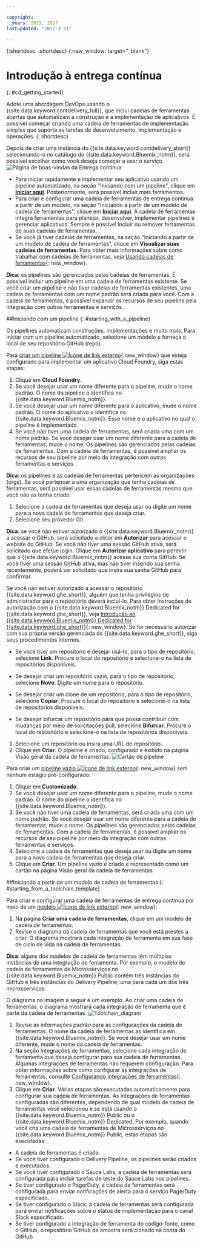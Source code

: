 ```yaml
---

copyright:
  years: 2015, 2017
lastupdated: "2017-3-31"

---
```


{:shortdesc: .shortdesc}
{:new_window: target="_blank"}

# Introdução à entrega contínua
{: #cd_getting_started}

Adote uma abordagem DevOps usando o {{site.data.keyword.contdelivery_full}}, que inclui cadeias de ferramentas abertas que automatizam a construção e a implementação de aplicativos. É possível começar criando uma cadeia de ferramentas de implementação simples que suporte as tarefas de desenvolvimento, implementação e operações.
{: shortdesc}

Depois de criar uma instância do {{site.data.keyword.contdelivery_short}} selecionando-o no catálogo do {{site.data.keyword.Bluemix_notm}}, será possível escolher como você deseja começar a usar o serviço.
![Página de boas-vindas da Entrega contínua](images/cd_landing_page.png)

 * Para iniciar rapidamente e implementar seu aplicativo usando um pipeline
automatizado, na seção "Iniciando com um pipeline", clique em
**[Iniciar aqui](#starting_with_a_pipeline)**. Posteriormente,
será possível incluir mais ferramentas.
 * Para criar e configurar uma cadeia de ferramentas de entrega contínua a partir
de um modelo, na seção "Iniciando a partir de um modelo de cadeia de ferramentas", clique
em **[Iniciar aqui](#starting_from_a_toolchain_template)**. A
cadeia de ferramentas integra ferramentas para planejar, desenvolver, implementar
pipelines e gerenciar aplicativos. Sempre é possível incluir ou remover ferramentas de
suas cadeias de ferramentas.
 * Se você já tiver cadeias de ferramentas, na seção "Iniciando a partir de
um modelo de cadeia de ferramentas", clique em **Visualizar suas cadeias de
ferramentas**. Para obter mais informações sobre como trabalhar com cadeias de ferramentas, veja [Usando cadeias de ferramentas](/docs/services/ContinuousDelivery/toolchains_using.html){: new_window}.

**Dica**: os pipelines são gerenciados pelas cadeias de ferramentas. É possível incluir um pipeline em uma cadeia de ferramentas existente. Se você criar um pipeline e não tiver cadeias de ferramentas existentes, uma cadeia de ferramentas com um nome padrão será criada para você. Com a cadeia de ferramentas, é possível expandir os recursos de seu pipeline pela integração com outras ferramentas e serviços.

##Iniciando com um pipeline
{: #starting_with_a_pipeline}

Os pipelines automatizam construções, implementações e muito mais. Para iniciar com um pipeline automatizado, selecione um modelo e forneça o local de seu repositório GitHub (repo).

Para [criar um pipeline ![Ícone de link externo](../../icons/launch-glyph.svg "Ícone de link externo")](https://console.ng.bluemix.net/devops/pipelines/dashboard/create){:new_window} que esteja configurado para implementar um aplicativo Cloud Foundry, siga estas etapas:

1. Clique em **Cloud Foundry**.
1. Se você desejar usar um nome diferente para o pipeline, mude o nome padrão. O
nome do pipeline o identifica no {{site.data.keyword.Bluemix_notm}}.
1. Se você desejar usar um nome diferente para o aplicativo, mude o nome padrão. O
nome do aplicativo o identifica no {{site.data.keyword.Bluemix_notm}}. Esse nome é o aplicativo no qual o pipeline é implementado.
1. Se você não tiver uma cadeia de ferramentas, será criada uma com um nome padrão. Se você desejar usar um nome diferente para a cadeia de ferramentas, mude o nome. Os
pipelines são gerenciados pelas cadeias de ferramentas. Com a cadeia de ferramentas, é possível ampliar os recursos de seu pipeline por meio da integração com outras ferramentas e serviços.

 **Dica**: os pipelines e as cadeias de ferramentas pertencem às
organizações (orgs). Se você pertencer a uma organização que tenha cadeias de ferramentas,
será possível usar essas cadeias de ferramentas mesmo que você não as tenha criado.

1. Selecione a cadeia de ferramentas que deseja usar ou digite um nome para a nova cadeia de ferramentas que deseja criar.
1. Selecione seu provedor Git.

 **Dica**: se você não estiver autorizado o {{site.data.keyword.Bluemix_notm}} a acessar o GitHub, será solicitado a clicar em **Autorizar** para acessar o website do GitHub. Se você não
tiver uma sessão GitHub ativa, será solicitado que efetue login. Clique em **Autorizar aplicativo** para permitir que o {{site.data.keyword.Bluemix_notm}} acesse sua conta GitHub. Se
você tiver uma sessão GitHub ativa, mas não tiver inserido sua senha recentemente, poderá ser solicitado que insira sua senha GitHub para
confirmar.

 Se você não estiver autorizado a acessar o repositório {{site.data.keyword.ghe_short}}, alguém que tenha privilégios de administrador para o repositório deverá incluí-lo. Para obter instruções de autorização com o {{site.data.keyword.Bluemix_notm}} Dedicated for {{site.data.keyword.ghe_short}}, veja [Introdução ao {{site.data.keyword.Bluemix_notm}} Dedicated for {{site.data.keyword.ghe_short}}](/docs/services/ghededicated/index.html){: new_window}. Se for necessário autorizar com sua própria versão gerenciada do {{site.data.keyword.ghe_short}}, siga seus procedimentos internos.

   * Se você tiver um repositório e desejar usá-lo, para o tipo de repositório, selecione **Link**. Procure o local do repositório e
selecione-o na lista de repositórios disponíveis.

   * Se desejar criar um repositório vazio, para o tipo de repositório, selecione **Novo**. Digite um nome para o repositório.

   * Se desejar criar um clone de um repositório, para o tipo de repositório, selecione **Copiar**. Procure o local do repositório e
selecione-o na lista de repositórios disponíveis.

   * Se desejar bifurcar um repositório para que possa contribuir com mudanças por meio de solicitações pull, selecione **Bifurcar**. Procure o local do repositório e
selecione-o na lista de repositórios disponíveis.

1. Selecione um repositório ou insira uma URL de repositório.
1. Clique em **Criar**. O pipeline é criado, configurado e exibido na página Visão geral da cadeia de ferramentas.
 ![Cartão de pipeline](images/cd_pipeline.png)

Para criar um [pipeline vazio ![Ícone de link externo](../../icons/launch-glyph.svg "Ícone de link externo")](https://console.ng.bluemix.net/devops/pipelines/dashboard/create){: new_window} sem nenhum estágio pré-configurado:

1. Clique em **Customizado**.
1. Se você desejar usar um nome diferente para o pipeline, mude o nome padrão. O
nome do pipeline o identifica no {{site.data.keyword.Bluemix_notm}}.
1. Se você não tiver uma cadeia de ferramentas, será criada uma com um nome padrão. Se você desejar usar um nome diferente para a cadeia de ferramentas, mude o nome. Os
pipelines são gerenciados pelas cadeias de ferramentas. Com a cadeia de ferramentas, é possível ampliar os recursos de seu pipeline por meio da integração com outras ferramentas e serviços.
1. Selecione a cadeia de ferramentas que deseja usar ou digite um nome para a nova cadeia de ferramentas que deseja criar.
1. Clique em **Criar**. Um pipeline vazio é criado e representado como um cartão na página Visão geral da cadeia de ferramentas.

##Iniciando a partir de um modelo de cadeia de ferramentas
{: #starting_from_a_toolchain_template}

Para criar e configurar uma cadeia de ferramentas de entrega contínua por meio de um [modelo ![Ícone de link externo](../../icons/launch-glyph.svg "Ícone de link externo")](https://console.ng.bluemix.net/devops/create){: new_window}:

1. Na página **Criar uma cadeia de ferramentas**, clique em um
modelo de cadeia de ferramentas.  
1. Revise o diagrama da cadeia de ferramentas que você está prestes a criar. O diagrama
mostrará cada integração de ferramenta em sua fase de ciclo de vida na cadeia de ferramentas.

 **Dica**: alguns dos modelos de cadeia de ferramentas têm múltiplas instâncias de uma integração de ferramenta. Por exemplo, o modelo de cadeia de ferramentas de Microsserviços no {{site.data.keyword.Bluemix_notm}} Public contém três instâncias do GitHub e três instâncias do Delivery Pipeline, uma para cada um dos três microsserviços.

 O diagrama na imagem a seguir é um exemplo. Ao criar
uma cadeia de ferramentas, o diagrama mostrará cada integração de ferramenta que é parte da cadeia de ferramentas.
 ![Toolchain_diagram](images/toolchain_diagram.png)
1. Revise as informações padrão para as configurações da cadeia de ferramentas. O nome da cadeia de ferramentas as identifica em
{{site.data.keyword.Bluemix_notm}}. Se você desejar usar um nome diferente, mude
o nome da cadeia de ferramentas.
1. Na seção Integrações de ferramentas, selecione cada integração de ferramenta que deseja configurar para sua cadeia de ferramentas. Algumas integrações de ferramentas não requerem configuração. Para obter informações sobre como configurar as integrações de ferramentas, consulte
[Configurando
integrações de ferramentas](/docs/services/ContinuousDelivery/toolchains_integrations.html){: new_window}.
1. Clique em **Criar**. Várias etapas são executadas automaticamente para configurar sua cadeia de ferramentas. As integrações de ferramentas configuradas são diferentes, dependendo de qual modelo de cadeia de ferramentas você selecionou e se está usando o {{site.data.keyword.Bluemix_notm}} Public ou o {{site.data.keyword.Bluemix_notm}} Dedicated. Por exemplo, quando você cria uma cadeia de ferramentas de Microsserviços no {{site.data.keyword.Bluemix_notm}} Public, estas etapas são executadas:

 * A cadeia de ferramentas é criada.
 * Se você tiver configurado o Delivery Pipeline, os pipelines serão criados e executados.
 * Se você tiver configurado o Sauce Labs, a cadeia de ferramentas será configurada para incluir tarefas de teste do Sauce Labs nos pipelines.
 * Se tiver configurado o PagerDuty, a cadeia de ferramentas será configurada para enviar notificações de alerta para o serviço PagerDuty especificado.
 * Se tiver configurado o Slack, a cadeia de ferramentas será configurada para enviar notificações sobre o status de implementação para o canal Slack especificado.
 * Se tiver configurado a integração de ferramenta do código-fonte, como o GitHub, o repositório GitHub de amostra será clonado na conta do GitHub.

